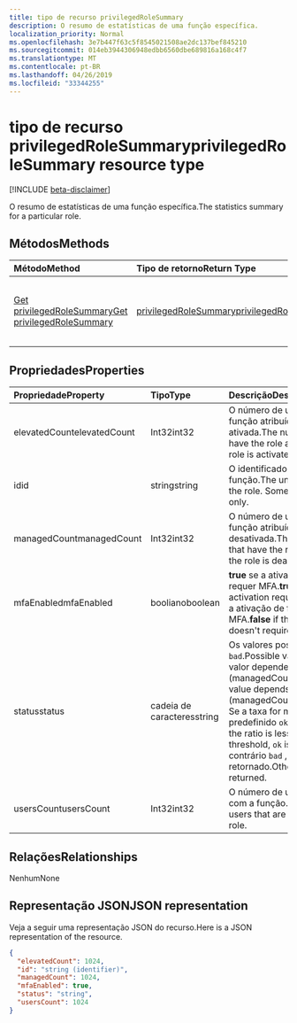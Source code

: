 ```yaml
---
title: tipo de recurso privilegedRoleSummary
description: O resumo de estatísticas de uma função específica.
localization_priority: Normal
ms.openlocfilehash: 3e7b447f63c5f8545021508ae2dc137bef845210
ms.sourcegitcommit: 014eb3944306948edbb6560dbe689816a168c4f7
ms.translationtype: MT
ms.contentlocale: pt-BR
ms.lasthandoff: 04/26/2019
ms.locfileid: "33344255"
---
```

# <a name="privilegedrolesummary-resource-type"></a><span data-ttu-id="1d16f-103">tipo de recurso privilegedRoleSummary</span><span class="sxs-lookup"><span data-stu-id="1d16f-103">privilegedRoleSummary resource type</span></span>

[!INCLUDE [beta-disclaimer](../../includes/beta-disclaimer.md)]

<span data-ttu-id="1d16f-104">O resumo de estatísticas de uma função específica.</span><span class="sxs-lookup"><span data-stu-id="1d16f-104">The statistics summary for a particular role.</span></span>


## <a name="methods"></a><span data-ttu-id="1d16f-105">Métodos</span><span class="sxs-lookup"><span data-stu-id="1d16f-105">Methods</span></span>

| <span data-ttu-id="1d16f-106">Método</span><span class="sxs-lookup"><span data-stu-id="1d16f-106">Method</span></span>           | <span data-ttu-id="1d16f-107">Tipo de retorno</span><span class="sxs-lookup"><span data-stu-id="1d16f-107">Return Type</span></span>    |<span data-ttu-id="1d16f-108">Descrição</span><span class="sxs-lookup"><span data-stu-id="1d16f-108">Description</span></span>|
|:---------------|:--------|:----------|
|[<span data-ttu-id="1d16f-109">Get privilegedRoleSummary</span><span class="sxs-lookup"><span data-stu-id="1d16f-109">Get privilegedRoleSummary</span></span>](../api/privilegedrolesummary-get.md) | [<span data-ttu-id="1d16f-110">privilegedRoleSummary</span><span class="sxs-lookup"><span data-stu-id="1d16f-110">privilegedRoleSummary</span></span>](privilegedrolesummary.md) |<span data-ttu-id="1d16f-111">Leia as propriedades e os relacionamentos do objeto privilegedRoleSummary.</span><span class="sxs-lookup"><span data-stu-id="1d16f-111">Read properties and relationships of privilegedRoleSummary object.</span></span>|

## <a name="properties"></a><span data-ttu-id="1d16f-112">Propriedades</span><span class="sxs-lookup"><span data-stu-id="1d16f-112">Properties</span></span>
| <span data-ttu-id="1d16f-113">Propriedade</span><span class="sxs-lookup"><span data-stu-id="1d16f-113">Property</span></span>     | <span data-ttu-id="1d16f-114">Tipo</span><span class="sxs-lookup"><span data-stu-id="1d16f-114">Type</span></span>   |<span data-ttu-id="1d16f-115">Descrição</span><span class="sxs-lookup"><span data-stu-id="1d16f-115">Description</span></span>|
|:---------------|:--------|:----------|
|<span data-ttu-id="1d16f-116">elevatedCount</span><span class="sxs-lookup"><span data-stu-id="1d16f-116">elevatedCount</span></span>|<span data-ttu-id="1d16f-117">Int32</span><span class="sxs-lookup"><span data-stu-id="1d16f-117">int32</span></span>|<span data-ttu-id="1d16f-118">O número de usuários que têm a função atribuída e a função é ativada.</span><span class="sxs-lookup"><span data-stu-id="1d16f-118">The number of users that have the role assigned and the role is activated.</span></span>|
|<span data-ttu-id="1d16f-119">id</span><span class="sxs-lookup"><span data-stu-id="1d16f-119">id</span></span>|<span data-ttu-id="1d16f-120">string</span><span class="sxs-lookup"><span data-stu-id="1d16f-120">string</span></span>| <span data-ttu-id="1d16f-121">O identificador exclusivo da função.</span><span class="sxs-lookup"><span data-stu-id="1d16f-121">The unique identifier for the role.</span></span> <span data-ttu-id="1d16f-122">Somente leitura.</span><span class="sxs-lookup"><span data-stu-id="1d16f-122">Read-only.</span></span>|
|<span data-ttu-id="1d16f-123">managedCount</span><span class="sxs-lookup"><span data-stu-id="1d16f-123">managedCount</span></span>|<span data-ttu-id="1d16f-124">Int32</span><span class="sxs-lookup"><span data-stu-id="1d16f-124">int32</span></span>|<span data-ttu-id="1d16f-125">O número de usuários que têm a função atribuída, mas a função é desativada.</span><span class="sxs-lookup"><span data-stu-id="1d16f-125">The number of users that have the role assigned but the role is deactivated.</span></span>|
|<span data-ttu-id="1d16f-126">mfaEnabled</span><span class="sxs-lookup"><span data-stu-id="1d16f-126">mfaEnabled</span></span>|<span data-ttu-id="1d16f-127">booliano</span><span class="sxs-lookup"><span data-stu-id="1d16f-127">boolean</span></span>|<span data-ttu-id="1d16f-128">**true** se a ativação de função requer MFA.</span><span class="sxs-lookup"><span data-stu-id="1d16f-128">**true** if the role activation requires MFA.</span></span> <span data-ttu-id="1d16f-129">**false** se a ativação de função não requer MFA.</span><span class="sxs-lookup"><span data-stu-id="1d16f-129">**false** if the role activation doesn't require MFA.</span></span>|
|<span data-ttu-id="1d16f-130">status</span><span class="sxs-lookup"><span data-stu-id="1d16f-130">status</span></span>|<span data-ttu-id="1d16f-131">cadeia de caracteres</span><span class="sxs-lookup"><span data-stu-id="1d16f-131">string</span></span>| <span data-ttu-id="1d16f-132">Os valores possíveis são: `ok` e `bad`.</span><span class="sxs-lookup"><span data-stu-id="1d16f-132">Possible values are: `ok`, `bad`.</span></span> <span data-ttu-id="1d16f-133">O valor depende da taxa de (managedCount/usersCount).</span><span class="sxs-lookup"><span data-stu-id="1d16f-133">The value depends on the ratio of (managedCount / usersCount).</span></span> <span data-ttu-id="1d16f-134">Se a taxa for menor que um limite predefinido `ok` , será retornado.</span><span class="sxs-lookup"><span data-stu-id="1d16f-134">If the ratio is less than a predefined threshold, `ok` is returned.</span></span> <span data-ttu-id="1d16f-135">Caso contrário `bad` , será retornado.</span><span class="sxs-lookup"><span data-stu-id="1d16f-135">Otherwise, `bad` is returned.</span></span>|
|<span data-ttu-id="1d16f-136">usersCount</span><span class="sxs-lookup"><span data-stu-id="1d16f-136">usersCount</span></span>|<span data-ttu-id="1d16f-137">Int32</span><span class="sxs-lookup"><span data-stu-id="1d16f-137">int32</span></span>|<span data-ttu-id="1d16f-138">O número de usuários atribuídos com a função.</span><span class="sxs-lookup"><span data-stu-id="1d16f-138">The number of users that are assigned with the role.</span></span>|

## <a name="relationships"></a><span data-ttu-id="1d16f-139">Relações</span><span class="sxs-lookup"><span data-stu-id="1d16f-139">Relationships</span></span>
<span data-ttu-id="1d16f-140">Nenhum</span><span class="sxs-lookup"><span data-stu-id="1d16f-140">None</span></span>


## <a name="json-representation"></a><span data-ttu-id="1d16f-141">Representação JSON</span><span class="sxs-lookup"><span data-stu-id="1d16f-141">JSON representation</span></span>

<span data-ttu-id="1d16f-142">Veja a seguir uma representação JSON do recurso.</span><span class="sxs-lookup"><span data-stu-id="1d16f-142">Here is a JSON representation of the resource.</span></span>

<!-- {
  "blockType": "resource",
  "optionalProperties": [

  ],
  "@odata.type": "microsoft.graph.privilegedRoleSummary"
}-->

```json
{
  "elevatedCount": 1024,
  "id": "string (identifier)",
  "managedCount": 1024,
  "mfaEnabled": true,
  "status": "string",
  "usersCount": 1024
}

```

<!-- uuid: 8fcb5dbc-d5aa-4681-8e31-b001d5168d79
2015-10-25 14:57:30 UTC -->
<!--
{
  "type": "#page.annotation",
  "description": "privilegedRoleSummary resource",
  "keywords": "",
  "section": "documentation",
  "tocPath": "",
  "suppressions": []
}
-->
